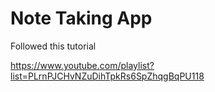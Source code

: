 # Note Taking App

Followed this tutorial

https://www.youtube.com/playlist?list=PLrnPJCHvNZuDihTpkRs6SpZhqgBqPU118
